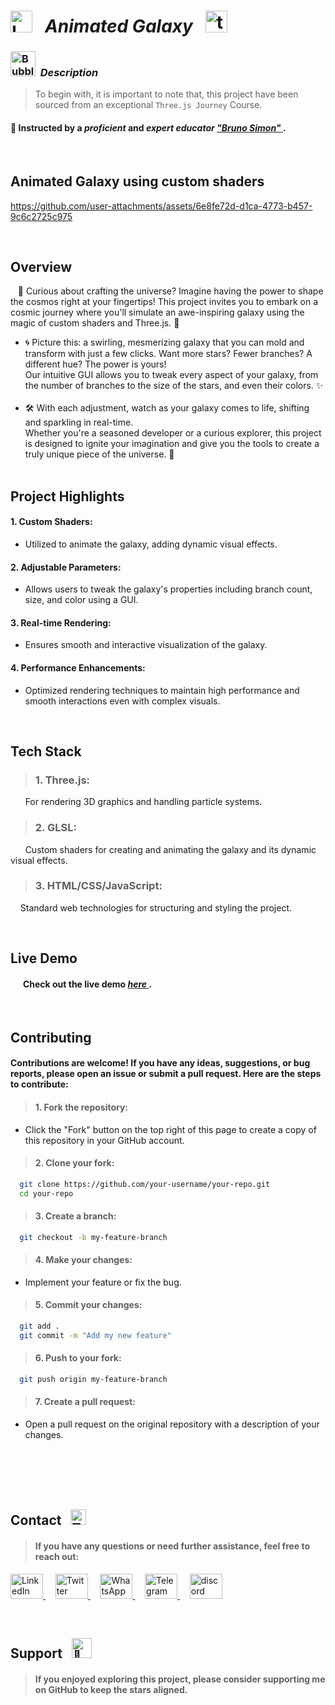 # <img src="https://raw.githubusercontent.com/Tarikul-Islam-Anik/Telegram-Animated-Emojis/main/Objects/Laptop.webp" alt="Laptop" width="35" /> &nbsp; _Animated Galaxy_ &nbsp; <img src="https://skillicons.dev/icons?i=threejs" height="35" alt="threejs logo"  />  

<!----------------------------------------- Description ---------------------------------------->
### <img src="https://raw.githubusercontent.com/Tarikul-Islam-Anik/Animated-Fluent-Emojis/master/Emojis/Symbols/Bubbles.png" alt="Bubbles" width="40" height="40" />&nbsp; _Description_

> To begin with, it is important to note that, this project have been sourced from an exceptional `Three.js Journey` Course. <br/>
 
#### 👤 Instructed by a _proficient_ and _expert educator_ <a href="https://threejs-journey.com/" target="_blank"> _"Bruno Simon"_ </a>. 

 <br/>


## Animated Galaxy using custom shaders
<!--------- Video --------->

https://github.com/user-attachments/assets/6e8fe72d-d1ca-4773-b457-9c6c2725c975

<br/> 

## Overview
&nbsp;&nbsp; 🌌 Curious about crafting the universe? Imagine having the power to shape the cosmos right at your fingertips! This project invites you to embark on a cosmic journey where you'll simulate an awe-inspiring galaxy using the magic of custom shaders and Three.js. 🌠
<br/> 
  - 🌀 Picture this: a swirling, mesmerizing galaxy that you can mold and transform with just a few clicks. Want more stars? Fewer branches? A different hue? The power is yours! <br/> Our intuitive GUI allows you to tweak every aspect of your galaxy, from the number of branches to the size of the stars, and even their colors. ✨
<br/><br/> 
 - 🛠️ With each adjustment, watch as your galaxy comes to life, shifting and sparkling in real-time. <br/> Whether you're a seasoned developer or a curious explorer, this project is designed to ignite your imagination and give you the tools to create a truly unique piece of the universe. 🚀
<br/> <br/> 

##  Project Highlights
#### 1. Custom Shaders: <br/>
   - Utilized to animate the galaxy, adding dynamic visual effects.
#### 2. Adjustable Parameters: <br/>
   - Allows users to tweak the galaxy's properties including branch count, size, and color using a GUI.
#### 3. Real-time Rendering: <br/>
   - Ensures smooth and interactive visualization of the galaxy.
#### 4. Performance Enhancements: <br/>
   - Optimized rendering techniques to maintain high performance and smooth interactions even with complex visuals.

<br/>

## Tech Stack
> ### 1. Three.js:  <br/>
&nbsp;&nbsp;&nbsp;&nbsp;&nbsp; For rendering 3D graphics and handling particle systems.

> ### 2. GLSL: <br/>
&nbsp;&nbsp;&nbsp;&nbsp;&nbsp; Custom shaders for creating and animating the galaxy and its dynamic visual effects.

> ### 3. HTML/CSS/JavaScript: <br/>
&nbsp;&nbsp;&nbsp; Standard web technologies for structuring and styling the project.

<br/>

## Live Demo
#### &nbsp;&nbsp;&nbsp;&nbsp;&nbsp; Check out the live demo <a href="https://animated-galaxy-shaders-shahram.netlify.app/" target="_blank"> _here_ </a>.


<br/>


## Contributing
#### Contributions are welcome! If you have any ideas, suggestions, or bug reports, please open an issue or submit a pull request. Here are the steps to contribute:

> #### 1. Fork the repository:
  + Click the "Fork" button on the top right of this page to create a copy of this repository in your GitHub account.

> #### 2. Clone your fork:
```bash
  git clone https://github.com/your-username/your-repo.git
  cd your-repo
```

> #### 3. Create a branch:
```bash
  git checkout -b my-feature-branch
```

> #### 4. Make your changes:
 + Implement your feature or fix the bug.

> #### 5. Commit your changes:
```bash
  git add .
  git commit -m "Add my new feature"
```

> #### 6. Push to your fork:
```bash
  git push origin my-feature-branch
```

> #### 7. Create a pull request:
  + Open a pull request on the original repository with a description of your changes.


<br/><br/><br/><br/>


## Contact &nbsp; <img src="https://raw.githubusercontent.com/Tarikul-Islam-Anik/Animated-Fluent-Emojis/master/Emojis/Objects/Telephone%20Receiver.png" alt="Telephone Receiver" width="25" height="25" />
> #### If you have any questions or need further assistance, feel free to reach out:
<p align="left">
  <a href="https://www.linkedin.com/in/shahramshakiba/" target="_blank">
    <img src="https://raw.githubusercontent.com/maurodesouza/profile-readme-generator/master/src/assets/icons/social/linkedin/default.svg" width="52" height="40" alt="LinkedIn logo" />
  </a> &nbsp;  &nbsp;

   <a href="https://twitter.com/ShahramShakibaa" target="_blank">
    <img src="https://raw.githubusercontent.com/maurodesouza/profile-readme-generator/master/src/assets/icons/social/twitter/default.svg" width="52" height="40" alt="Twitter logo" />
  </a> &nbsp; &nbsp;
  
  <a href="https://wa.me/message/LM2IMM3ABZ7ZM1" target="_blank">
    <img src="https://raw.githubusercontent.com/maurodesouza/profile-readme-generator/master/src/assets/icons/social/whatsapp/default.svg" width="52" height="40" alt="WhatsApp logo" />
  </a> &nbsp; &nbsp;
  
  <a href="https://t.me/ShahramShakibaa" target="_blank">
    <img src="https://raw.githubusercontent.com/maurodesouza/profile-readme-generator/master/src/assets/icons/social/telegram/default.svg" width="52" height="40" alt="Telegram logo" />
  </a> &nbsp; &nbsp;

  <a href="https://discordapp.com/shahram.shakiba/1250726034458808382" target="_blank">
    <img src="https://raw.githubusercontent.com/maurodesouza/profile-readme-generator/master/src/assets/icons/social/discord/default.svg" width="52" height="40" alt="discord logo"  />
  </a>
</p>


<br/>


## Support &nbsp; <img src="https://fonts.gstatic.com/s/e/notoemoji/latest/1f48e/512.gif" alt="💎" width="32" height="32">
> #### If you enjoyed exploring this project, please consider supporting me on GitHub to keep the stars aligned.

<br/>
